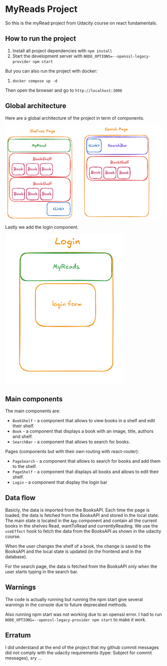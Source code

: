 # MyReads Project

So this is the myRead project from Udacity course on react fundamentals.

## How to run the project

1. Install all project dependencies with `npm install`
2. Start the development server with `NODE_OPTIONS=--openssl-legacy-provider npm start`

But you can also run the project with docker:

1. `docker compose up -d`

Then open the browser and go to `http://localhost:3000`

## Global architecture

Here are a global architecture of the project in term of components.

![Global architecture](images/global-architecture.png)

Lastly we add the login component.

![Login component](images/login.png)

## Main components

The main components are:

- `BookShelf` - a component that allows to view books in a shelf and edit their shelf.
- `Book` - a component that displays a book with an image, title, authors and shelf.
- `SearchBar` - a component that allows to search for books.

Pages (components but with their own routing with react-router):

- `PageSearch` - a component that allows to search for books and add them to the shelf.
- `PageShelf` - a component that displays all books and allows to edit their shelf.
- `Login` - a component that display the login bar

## Data flow

Basicly, the data is imported from the BooksAPI. Each time the page is loaded, the data is fetched from the BooksAPI and stored in the local state. The main state is located in the `App` component and contain all the current books in the shelves Read, wantToRead and currentlyReading.
We use the `useEffect` hook to fetch the data from the BooksAPI as shown in the udacity course.

When the user changes the shelf of a book, the change is saved to the BooksAPI and the local state is updated (in the frontend and in the database).

For the search page, the data is fetched from the BooksAPI only when the user starts typing in the search bar.

## Warnings

The code is actually running but running the npm start give several warnings in the console due to future deprecated methods.

Also running npm start was not working due to an openssl error. I had to run `NODE_OPTIONS=--openssl-legacy-provider npm start` to make it work.

## Erratum

I did understand at the end of the project that my github commit messages did not comply with the udacity requirements (type: Subject for commit messages), sry ...